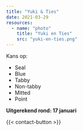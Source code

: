 ```yaml
---
title: "Yuki & Ties"
date: 2021-03-29
resources:
  - name: "photo"
    title: "Yuki en Ties"
    src: "yuki-en-ties.png"
---
```


Kans op:

- Seal
- Blue
- Tabby
- Non-tabby
- Mitted
- Point

**Uitgerekend rond: 17 januari**

{{< contact-button >}}
